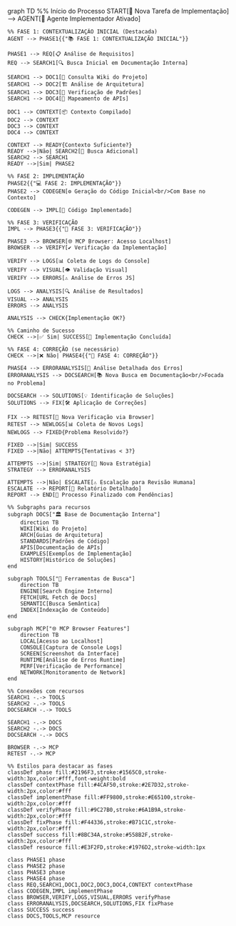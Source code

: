 graph TD
    %% Início do Processo
    START[🎯 Nova Tarefa de Implementação] --> AGENT[👤 Agente Implementador Ativado]
    
    %% FASE 1: CONTEXTUALIZAÇÃO INICIAL (Destacada)
    AGENT --> PHASE1{{"📚 FASE 1: CONTEXTUALIZAÇÃO INICIAL"}}
    
    PHASE1 --> REQ[📋 Análise de Requisitos]
    REQ --> SEARCH1[🔍 Busca Inicial em Documentação Interna]
    
    SEARCH1 --> DOC1[📖 Consulta Wiki do Projeto]
    SEARCH1 --> DOC2[🏗️ Análise de Arquitetura]
    SEARCH1 --> DOC3[📐 Verificação de Padrões]
    SEARCH1 --> DOC4[🔌 Mapeamento de APIs]
    
    DOC1 --> CONTEXT[📦 Contexto Compilado]
    DOC2 --> CONTEXT
    DOC3 --> CONTEXT
    DOC4 --> CONTEXT
    
    CONTEXT --> READY{Contexto Suficiente?}
    READY -->|Não| SEARCH2[🔎 Busca Adicional]
    SEARCH2 --> SEARCH1
    READY -->|Sim| PHASE2
    
    %% FASE 2: IMPLEMENTAÇÃO
    PHASE2{{"💻 FASE 2: IMPLEMENTAÇÃO"}}
    PHASE2 --> CODEGEN[⚙️ Geração do Código Inicial<br/>Com Base no Contexto]
    
    CODEGEN --> IMPL[📝 Código Implementado]
    
    %% FASE 3: VERIFICAÇÃO
    IMPL --> PHASE3{{"🔬 FASE 3: VERIFICAÇÃO"}}
    
    PHASE3 --> BROWSER[🌐 MCP Browser: Acesso Localhost]
    BROWSER --> VERIFY[✔️ Verificação da Implementação]
    
    VERIFY --> LOGS[📊 Coleta de Logs do Console]
    VERIFY --> VISUAL[👁️ Validação Visual]
    VERIFY --> ERRORS[⚠️ Análise de Erros JS]
    
    LOGS --> ANALYSIS[🔍 Análise de Resultados]
    VISUAL --> ANALYSIS
    ERRORS --> ANALYSIS
    
    ANALYSIS --> CHECK{Implementação OK?}
    
    %% Caminho de Sucesso
    CHECK -->|✅ Sim| SUCCESS[🎉 Implementação Concluída]
    
    %% FASE 4: CORREÇÃO (se necessário)
    CHECK -->|❌ Não| PHASE4{{"🔧 FASE 4: CORREÇÃO"}}
    
    PHASE4 --> ERRORANALYSIS[🔬 Análise Detalhada dos Erros]
    ERRORANALYSIS --> DOCSEARCH[📚 Nova Busca em Documentação<br/>Focada no Problema]
    
    DOCSEARCH --> SOLUTIONS[💡 Identificação de Soluções]
    SOLUTIONS --> FIX[🛠️ Aplicação de Correções]
    
    FIX --> RETEST[🔄 Nova Verificação via Browser]
    RETEST --> NEWLOGS[📊 Coleta de Novos Logs]
    NEWLOGS --> FIXED{Problema Resolvido?}
    
    FIXED -->|Sim| SUCCESS
    FIXED -->|Não| ATTEMPTS{Tentativas < 3?}
    
    ATTEMPTS -->|Sim| STRATEGY[🎯 Nova Estratégia]
    STRATEGY --> ERRORANALYSIS
    
    ATTEMPTS -->|Não| ESCALATE[⚠️ Escalação para Revisão Humana]
    ESCALATE --> REPORT[📝 Relatório Detalhado]
    REPORT --> END[🏁 Processo Finalizado com Pendências]
    
    %% Subgraphs para recursos
    subgraph DOCS["🏛️ Base de Documentação Interna"]
        direction TB
        WIKI[Wiki do Projeto]
        ARCH[Guias de Arquitetura]
        STANDARDS[Padrões de Código]
        APIS[Documentação de APIs]
        EXAMPLES[Exemplos de Implementação]
        HISTORY[Histórico de Soluções]
    end
    
    subgraph TOOLS["🔧 Ferramentas de Busca"]
        direction TB
        ENGINE[Search Engine Interno]
        FETCH[URL Fetch de Docs]
        SEMANTIC[Busca Semântica]
        INDEX[Indexação de Conteúdo]
    end
    
    subgraph MCP["🌐 MCP Browser Features"]
        direction TB
        LOCAL[Acesso ao Localhost]
        CONSOLE[Captura de Console Logs]
        SCREEN[Screenshot da Interface]
        RUNTIME[Análise de Erros Runtime]
        PERF[Verificação de Performance]
        NETWORK[Monitoramento de Network]
    end
    
    %% Conexões com recursos
    SEARCH1 -.-> TOOLS
    SEARCH2 -.-> TOOLS
    DOCSEARCH -.-> TOOLS
    
    SEARCH1 -.-> DOCS
    SEARCH2 -.-> DOCS
    DOCSEARCH -.-> DOCS
    
    BROWSER -.-> MCP
    RETEST -.-> MCP
    
    %% Estilos para destacar as fases
    classDef phase fill:#2196F3,stroke:#1565C0,stroke-width:3px,color:#fff,font-weight:bold
    classDef contextPhase fill:#4CAF50,stroke:#2E7D32,stroke-width:2px,color:#fff
    classDef implementPhase fill:#FF9800,stroke:#E65100,stroke-width:2px,color:#fff
    classDef verifyPhase fill:#9C27B0,stroke:#6A1B9A,stroke-width:2px,color:#fff
    classDef fixPhase fill:#F44336,stroke:#B71C1C,stroke-width:2px,color:#fff
    classDef success fill:#8BC34A,stroke:#558B2F,stroke-width:2px,color:#fff
    classDef resource fill:#E3F2FD,stroke:#1976D2,stroke-width:1px
    
    class PHASE1 phase
    class PHASE2 phase
    class PHASE3 phase
    class PHASE4 phase
    class REQ,SEARCH1,DOC1,DOC2,DOC3,DOC4,CONTEXT contextPhase
    class CODEGEN,IMPL implementPhase
    class BROWSER,VERIFY,LOGS,VISUAL,ERRORS verifyPhase
    class ERRORANALYSIS,DOCSEARCH,SOLUTIONS,FIX fixPhase
    class SUCCESS success
    class DOCS,TOOLS,MCP resource
